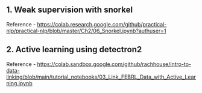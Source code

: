 ## 1. Weak supervision with snorkel 

Reference - https://colab.research.google.com/github/practical-nlp/practical-nlp/blob/master/Ch2/06_Snorkel.ipynb?authuser=1

## 2. Active learning using detectron2

Reference - https://colab.sandbox.google.com/github/rachhouse/intro-to-data-linking/blob/main/tutorial_notebooks/03_Link_FEBRL_Data_with_Active_Learning.ipynb
